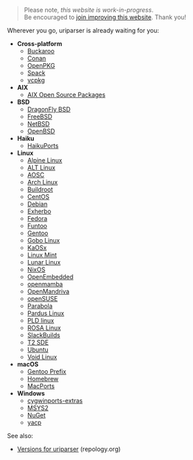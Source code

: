 <!--
.. title: uriparser Packages
.. slug: packages
.. date: 2018-01-06 21:52:32 UTC
.. tags:
.. category:
.. link:
.. description:
.. type: text
-->

> Please note, *this website is work-in-progress*.<br />
Be encouraged to
[join improving this website](https://github.com/uriparser/uriparser.github.io).
Thank you!


Wherever you go, uriparser is already waiting for you:

* __Cross-platform__
    * [Buckaroo](https://buckaroo.pm/packages/buckaroo-pm/uriparser)
    * [Conan](https://github.com/conan-io/conan-center-index/tree/master/recipes/uriparser)
    * [OpenPKG](http://download.openpkg.org/packages/current/source/EVAL/)
    * [Spack](https://github.com/spack/spack/blob/develop/var/spack/repos/builtin/packages/uriparser/package.py)
    * [vcpkg](https://github.com/Microsoft/vcpkg/tree/master/ports/uriparser)
* __AIX__
    * [AIX Open Source Packages](http://www.oss4aix.org/download/SRPMS/uriparser/)
* __BSD__
    * [DragonFly BSD](https://github.com/DragonFlyBSD/DPorts/tree/master/net/uriparser)
    * [FreeBSD](http://www.freebsd.org/cgi/cvsweb.cgi/ports/net/uriparser/)
    * [NetBSD](http://pkgsrc.se/textproc/uriparser)
    * [OpenBSD](https://github.com/openbsd/ports/tree/master/www/uriparser)
* __Haiku__
    * [HaikuPorts](https://github.com/haikuports/haikuports/tree/master/dev-libs/uriparser)
* __Linux__
    * [Alpine Linux](https://pkgs.alpinelinux.org/packages?name=*uriparser*&branch=edge)
    * [ALT Linux](http://sisyphus.ru/srpm/liburiparser)
    * [AOSC](https://packages.aosc.io/packages/uriparser)
    * [Arch Linux](https://www.archlinux.org/packages/?sort=&q=uriparser&maintainer=&flagged=)
    * [Buildroot](https://git.busybox.net/buildroot/tree/package/liburiparser)
    * [CentOS](https://git.centos.org/rpms/uriparser/branches)
    * [Debian](http://packages.debian.org/source/uriparser)
    * [Exherbo](http://git.exherbo.org/summer/packages/dev-libs/uriparser/index.html)
    * [Fedora](https://src.fedoraproject.org/rpms/uriparser/branches?branchname=master)
    * [Funtoo](https://github.com/funtoo/dev-kit/tree/master/dev-libs/uriparser)
    * [Gentoo](http://packages.gentoo.org/package/dev-libs/uriparser)
    * [Gobo Linux](https://github.com/gobolinux/Recipes/tree/master/LibURIParser)
    * [KaOSx](https://github.com/KaOSx/apps/blob/master/uriparser/PKGBUILD)
    * [Linux Mint](https://community.linuxmint.com/software/view/liburiparser-dev)
    * [Lunar Linux](https://github.com/lunar-linux/moonbase-other/blob/master/libs/uriparser/DETAILS)
    * [NixOS](https://github.com/NixOS/nixpkgs/blob/master/pkgs/development/libraries/uriparser/default.nix)
    * [OpenEmbedded](https://github.com/openembedded/meta-openembedded/tree/master/meta-oe/recipes-support/uriparser)
    * [openmamba](https://openmamba.org/en/packages/?tag=devel&pkg=uriparser.source)
    * [OpenMandriva](https://github.com/OpenMandrivaAssociation/uriparser/blob/master/uriparser.spec)
    * [openSUSE](https://build.opensuse.org/package/show/devel:libraries:c_c++/uriparser)
    * [Parabola](https://www.parabola.nu/packages/community/x86_64/uriparser/)
    * [Pardus Linux](https://packages.pardusproject.org/playground/source/uriparser.html)
    * [PLD linux](https://github.com/pld-linux/uriparser/blob/master/uriparser.spec)
    * [ROSA Linux](https://abf.rosalinux.ru/import/uriparser)
    * [SlackBuilds](https://slackbuilds.org/repository/14.2/libraries/uriparser/)
    * [T2 SDE](http://svn.exactcode.de/t2/trunk/package/www/uriparser/uriparser.desc)
    * [Ubuntu](http://packages.ubuntu.com/source/uriparser)
    * [Void Linux](https://github.com/void-linux/void-packages/blob/master/srcpkgs/uriparser/template)
* __macOS__
    * [Gentoo Prefix](http://packages.gentoo.org/package/dev-libs/uriparser)
    * [Homebrew](https://formulae.brew.sh/formula/uriparser)
    * [MacPorts](https://github.com/macports/macports-ports/blob/master/devel/uriparser/Portfile)
* __Windows__
    * [cygwinports-extras](https://github.com/cygwinports-extras/uriparser)
    * [MSYS2](https://github.com/msys2/MINGW-packages/blob/master/mingw-w64-uriparser/PKGBUILD)
    * [NuGet](https://www.nuget.org/packages?q=uriparser)
    * [yacp](https://github.com/fd00/yacp/tree/master/uriparser)


See also:

* [Versions for uriparser](https://repology.org/metapackage/uriparser/versions) (repology.org)
